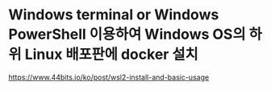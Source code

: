 # Windows terminal or Windows PowerShell 이용하여 Windows OS의 하위 Linux 배포판에 docker 설치

https://www.44bits.io/ko/post/wsl2-install-and-basic-usage
